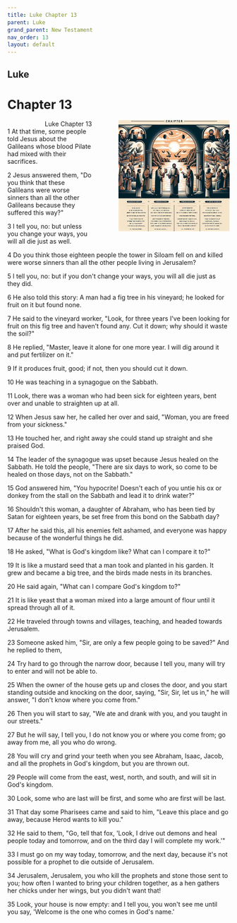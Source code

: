 ```yaml
---
title: Luke Chapter 13
parent: Luke
grand_parent: New Testament
nav_order: 13
layout: default
---
```


## Luke

# Chapter 13

<div style="clear: both; text-align: right;">
    <img src="/assets/Image/Luke/500/13.jpg" alt="Luke Chapter 13" class="chapter-image" style="max-width: 50%; height: auto; float: right; margin: 0 0 10px 10px; padding-left: 10%;">
    <figcaption style="font-size: 14px;">Luke Chapter 13</figcaption>
</div>
1 At that time, some people told Jesus about the Galileans whose blood Pilate had mixed with their sacrifices.

2 Jesus answered them, "Do you think that these Galileans were worse sinners than all the other Galileans because they suffered this way?"

3 I tell you, no: but unless you change your ways, you will all die just as well.

4 Do you think those eighteen people the tower in Siloam fell on and killed were worse sinners than all the other people living in Jerusalem?

5 I tell you, no: but if you don't change your ways, you will all die just as they did.

6 He also told this story: A man had a fig tree in his vineyard; he looked for fruit on it but found none.

7 He said to the vineyard worker, "Look, for three years I've been looking for fruit on this fig tree and haven't found any. Cut it down; why should it waste the soil?"

8 He replied, "Master, leave it alone for one more year. I will dig around it and put fertilizer on it."

9 If it produces fruit, good; if not, then you should cut it down.

10 He was teaching in a synagogue on the Sabbath.

11 Look, there was a woman who had been sick for eighteen years, bent over and unable to straighten up at all.

12 When Jesus saw her, he called her over and said, "Woman, you are freed from your sickness."

13 He touched her, and right away she could stand up straight and she praised God.

14 The leader of the synagogue was upset because Jesus healed on the Sabbath. He told the people, "There are six days to work, so come to be healed on those days, not on the Sabbath."

15 God answered him, "You hypocrite! Doesn't each of you untie his ox or donkey from the stall on the Sabbath and lead it to drink water?"

16 Shouldn't this woman, a daughter of Abraham, who has been tied by Satan for eighteen years, be set free from this bond on the Sabbath day?

17 After he said this, all his enemies felt ashamed, and everyone was happy because of the wonderful things he did.

18 He asked, "What is God's kingdom like? What can I compare it to?"

19 It is like a mustard seed that a man took and planted in his garden. It grew and became a big tree, and the birds made nests in its branches.

20 He said again, "What can I compare God's kingdom to?"

21 It is like yeast that a woman mixed into a large amount of flour until it spread through all of it.

22 He traveled through towns and villages, teaching, and headed towards Jerusalem.

23 Someone asked him, "Sir, are only a few people going to be saved?" And he replied to them,

24 Try hard to go through the narrow door, because I tell you, many will try to enter and will not be able to.

25 When the owner of the house gets up and closes the door, and you start standing outside and knocking on the door, saying, "Sir, Sir, let us in," he will answer, "I don't know where you come from."

26 Then you will start to say, "We ate and drank with you, and you taught in our streets."

27 But he will say, I tell you, I do not know you or where you come from; go away from me, all you who do wrong.

28 You will cry and grind your teeth when you see Abraham, Isaac, Jacob, and all the prophets in God's kingdom, but you are thrown out.

29 People will come from the east, west, north, and south, and will sit in God's kingdom.

30 Look, some who are last will be first, and some who are first will be last.

31 That day some Pharisees came and said to him, "Leave this place and go away, because Herod wants to kill you."

32 He said to them, "Go, tell that fox, 'Look, I drive out demons and heal people today and tomorrow, and on the third day I will complete my work.'"

33 I must go on my way today, tomorrow, and the next day, because it's not possible for a prophet to die outside of Jerusalem.

34 Jerusalem, Jerusalem, you who kill the prophets and stone those sent to you; how often I wanted to bring your children together, as a hen gathers her chicks under her wings, but you didn't want that!

35 Look, your house is now empty: and I tell you, you won't see me until you say, 'Welcome is the one who comes in God's name.'


